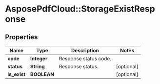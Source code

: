 ﻿# AsposePdfCloud::StorageExistResponse


## Properties
Name | Type | Description | Notes
------------ | ------------- | ------------- | -------------
**code** | **Integer** | Response status code. | 
**status** | **String** | Response status. | [optional] 
**is_exist** | **BOOLEAN** |  | [optional] 


